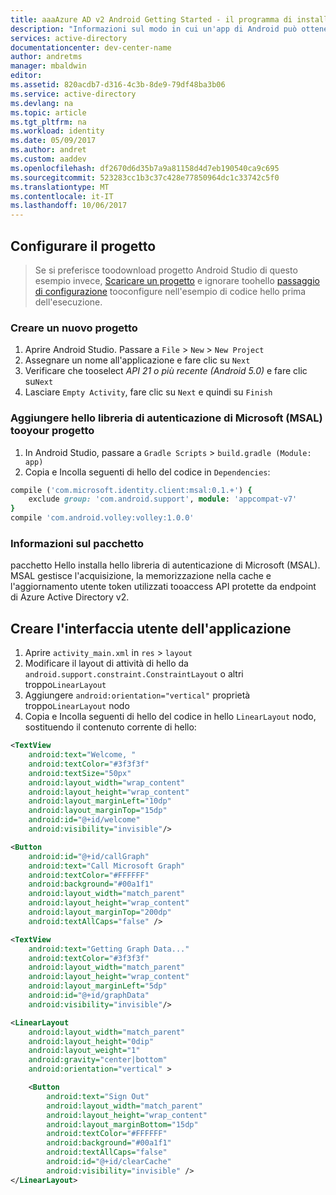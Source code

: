 ```yaml
---
title: aaaAzure AD v2 Android Getting Started - il programma di installazione | Documenti Microsoft
description: "Informazioni sul modo in cui un'app di Android può ottenere un token di accesso e chiamare l'API o le API Graph Microsoft che richiedono token di acceso dall'endpoint di Azure Active Directory v2"
services: active-directory
documentationcenter: dev-center-name
author: andretms
manager: mbaldwin
editor: 
ms.assetid: 820acdb7-d316-4c3b-8de9-79df48ba3b06
ms.service: active-directory
ms.devlang: na
ms.topic: article
ms.tgt_pltfrm: na
ms.workload: identity
ms.date: 05/09/2017
ms.author: andret
ms.custom: aaddev
ms.openlocfilehash: df2670d6d35b7a9a81158d4d7eb190540ca9c695
ms.sourcegitcommit: 523283cc1b3c37c428e77850964dc1c33742c5f0
ms.translationtype: MT
ms.contentlocale: it-IT
ms.lasthandoff: 10/06/2017
---
```

## <a name="set-up-your-project"></a>Configurare il progetto

> Se si preferisce toodownload progetto Android Studio di questo esempio invece, [Scaricare un progetto](https://github.com/Azure-Samples/active-directory-android-native-v2/archive/master.zip) e ignorare toohello [passaggio di configurazione](#create-an-application-express) tooconfigure nell'esempio di codice hello prima dell'esecuzione.


### <a name="create-a-new-project"></a>Creare un nuovo progetto 
1.  Aprire Android Studio. Passare a `File` > `New` > `New Project`
2.  Assegnare un nome all'applicazione e fare clic su `Next`
3.  Verificare che tooselect *API 21 o più recente (Android 5.0)* e fare clic su`Next`
4.  Lasciare `Empty Activity`, fare clic su `Next` e quindi su `Finish`


### <a name="add-hello-microsoft-authentication-library-msal-tooyour-project"></a>Aggiungere hello libreria di autenticazione di Microsoft (MSAL) tooyour progetto
1.  In Android Studio, passare a `Gradle Scripts` > `build.gradle (Module: app)`
2.  Copia e Incolla seguenti di hello del codice in `Dependencies`:

```ruby  
compile ('com.microsoft.identity.client:msal:0.1.+') {
    exclude group: 'com.android.support', module: 'appcompat-v7'
}
compile 'com.android.volley:volley:1.0.0'
```

<!--start-collapse-->
### <a name="about-this-package"></a>Informazioni sul pacchetto

pacchetto Hello installa hello libreria di autenticazione di Microsoft (MSAL). MSAL gestisce l'acquisizione, la memorizzazione nella cache e l'aggiornamento utente token utilizzati tooaccess API protette da endpoint di Azure Active Directory v2.
<!--end-collapse-->

## <a name="create-your-applications-ui"></a>Creare l'interfaccia utente dell'applicazione

1.  Aprire `activity_main.xml` in `res` > `layout`
2.  Modificare il layout di attività di hello da `android.support.constraint.ConstraintLayout` o altri troppo`LinearLayout`
3.  Aggiungere `android:orientation="vertical"` proprietà troppo`LinearLayout` nodo
4.  Copia e Incolla seguenti di hello del codice in hello `LinearLayout` nodo, sostituendo il contenuto corrente di hello:

```xml
<TextView
    android:text="Welcome, "
    android:textColor="#3f3f3f"
    android:textSize="50px"
    android:layout_width="wrap_content"
    android:layout_height="wrap_content"
    android:layout_marginLeft="10dp"
    android:layout_marginTop="15dp"
    android:id="@+id/welcome"
    android:visibility="invisible"/>

<Button
    android:id="@+id/callGraph"
    android:text="Call Microsoft Graph"
    android:textColor="#FFFFFF"
    android:background="#00a1f1"
    android:layout_width="match_parent"
    android:layout_height="wrap_content"
    android:layout_marginTop="200dp"
    android:textAllCaps="false" />

<TextView
    android:text="Getting Graph Data..."
    android:textColor="#3f3f3f"
    android:layout_width="match_parent"
    android:layout_height="wrap_content"
    android:layout_marginLeft="5dp"
    android:id="@+id/graphData"
    android:visibility="invisible"/>

<LinearLayout
    android:layout_width="match_parent"
    android:layout_height="0dip"
    android:layout_weight="1"
    android:gravity="center|bottom"
    android:orientation="vertical" >

    <Button
        android:text="Sign Out"
        android:layout_width="match_parent"
        android:layout_height="wrap_content"
        android:layout_marginBottom="15dp"
        android:textColor="#FFFFFF"
        android:background="#00a1f1"
        android:textAllCaps="false"
        android:id="@+id/clearCache"
        android:visibility="invisible" />
</LinearLayout>
```

